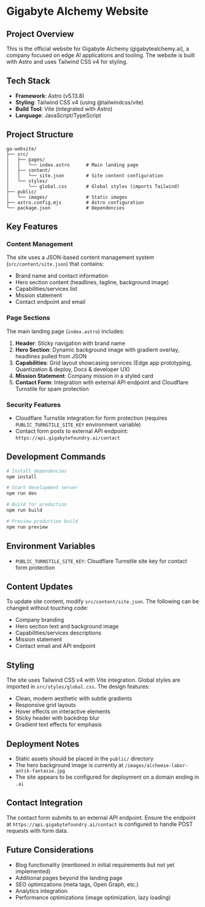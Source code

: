 # Gigabyte Alchemy Website

## Project Overview
This is the official website for Gigabyte Alchemy (gigabytealchemy.ai), a company focused on edge AI applications and tooling. The website is built with Astro and uses Tailwind CSS v4 for styling.

## Tech Stack
- **Framework**: Astro (v5.13.8)
- **Styling**: Tailwind CSS v4 (using @tailwindcss/vite)
- **Build Tool**: Vite (integrated with Astro)
- **Language**: JavaScript/TypeScript

## Project Structure
```
ga-website/
├── src/
│   ├── pages/
│   │   └── index.astro      # Main landing page
│   ├── content/
│   │   └── site.json        # Site content configuration
│   └── styles/
│       └── global.css       # Global styles (imports Tailwind)
├── public/
│   └── images/              # Static images
├── astro.config.mjs         # Astro configuration
└── package.json             # Dependencies
```

## Key Features

### Content Management
The site uses a JSON-based content management system (`src/content/site.json`) that contains:
- Brand name and contact information
- Hero section content (headlines, tagline, background image)
- Capabilities/services list
- Mission statement
- Contact endpoint and email

### Page Sections
The main landing page (`index.astro`) includes:
1. **Header**: Sticky navigation with brand name
2. **Hero Section**: Dynamic background image with gradient overlay, headlines pulled from JSON
3. **Capabilities**: Grid layout showcasing services (Edge app prototyping, Quantization & deploy, Docs & developer UX)
4. **Mission Statement**: Company mission in a styled card
5. **Contact Form**: Integration with external API endpoint and Cloudflare Turnstile for spam protection

### Security Features
- Cloudflare Turnstile integration for form protection (requires `PUBLIC_TURNSTILE_SITE_KEY` environment variable)
- Contact form posts to external API endpoint: `https://api.gigabytefoundry.ai/contact`

## Development Commands

```bash
# Install dependencies
npm install

# Start development server
npm run dev

# Build for production
npm run build

# Preview production build
npm run preview
```

## Environment Variables
- `PUBLIC_TURNSTILE_SITE_KEY`: Cloudflare Turnstile site key for contact form protection

## Content Updates
To update site content, modify `src/content/site.json`. The following can be changed without touching code:
- Company branding
- Hero section text and background image
- Capabilities/services descriptions
- Mission statement
- Contact email and API endpoint

## Styling
The site uses Tailwind CSS v4 with Vite integration. Global styles are imported in `src/styles/global.css`. The design features:
- Clean, modern aesthetic with subtle gradients
- Responsive grid layouts
- Hover effects on interactive elements
- Sticky header with backdrop blur
- Gradient text effects for emphasis

## Deployment Notes
- Static assets should be placed in the `public/` directory
- The hero background image is currently at `/images/alchemie-labor-antik-fantasie.jpg`
- The site appears to be configured for deployment on a domain ending in `.ai`

## Contact Integration
The contact form submits to an external API endpoint. Ensure the endpoint at `https://api.gigabytefoundry.ai/contact` is configured to handle POST requests with form data.

## Future Considerations
- Blog functionality (mentioned in initial requirements but not yet implemented)
- Additional pages beyond the landing page
- SEO optimizations (meta tags, Open Graph, etc.)
- Analytics integration
- Performance optimizations (image optimization, lazy loading)